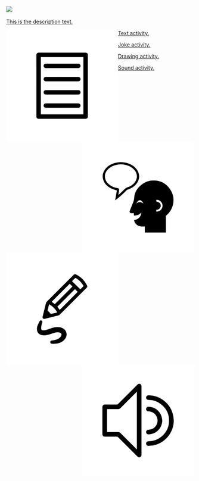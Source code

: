 <div id="imagelist">
  <a href="">
    <img src="http://s0.geograph.org.uk/geophotos/03/97/06/3970600_94c29e78.jpg" />
    <p class="imgtext">This is the description text.
    </p>
  </a>
</div>

<div id="imagelist">
  <a href="">
    <img align="left" width="300" height="300" src="./assets/img/text-icon.svg" title="Image 1">
      <p class="imgtext">Text activity.
      </p>
  </a>
</div>

<div id="imagelist">
  <a href="">
    <img align="right" width="300" height="300" src="./assets/img/joke-icon.svg" title="Image 1">
      <p class="imgtext">Joke activity.
      </p>
  </a>
</div>

<div id="imagelist">
  <a href="">
    <img align="left" width="300" height="300" src="./assets/img/drawing-icon.svg" title="Image 1">
      <p class="imgtext">Drawing activity.
      </p>
  </a>
</div>

<div id="imagelist">
  <a href="">
    <img align="right" width="300" height="300" src="./assets/img/sound-icon.svg" title="Image 1">
      <p class="imgtext">Sound activity.
      </p>
  </a>
</div>


